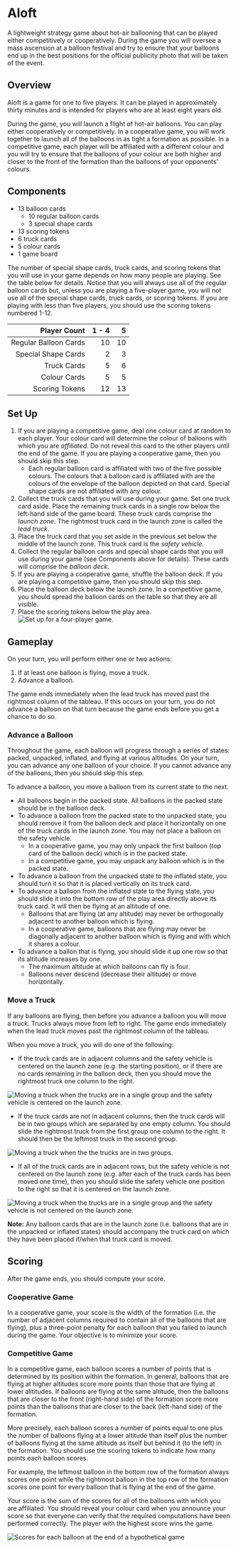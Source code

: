 # Aloft
A lightweight strategy game about hot-air ballooning that can be played either competitively or cooperatively. During the game you will oversee a mass ascension at a balloon festival and try to ensure that your balloons end up in the best positions for the official publicity photo that will be taken of the event.

## Overview
Aloft is a game for one to five players. It can be played in approximately thirty minutes and is intended for players who are at least eight years old.

During the game, you will launch a flight of hot-air balloons. You can play either cooperatively or competitively. In a cooperative game, you will work together to launch all of the balloons in as tight a formation as possible. In a competitive game, each player will be affiliated with a different colour and you will try to ensure that the balloons of your colour are both higher and closer to the front of the formation than the balloons of your opponents' colours.

## Components
  - 13 balloon cards
     - 10 regular balloon cards
     - 3 special shape cards
  - 13 scoring tokens
  - 6 truck cards
  - 5 colour cards
  - 1 game board

The number of special shape cards, truck cards, and scoring tokens that you will use in your game depends on how many people are playing. See the table below for details. Notice that you will always use all of the regular balloon cards but, unless you are playing a five-player game, you will not use all of the special shape cards, truck cards, or scoring tokens. If you are playing with less than five players, you should use the scoring tokens numbered 1-12.

| Player Count | 1 - 4 | 5 |
| ----------: | ---: | ---: |
| Regular Balloon Cards | 10 | 10 |
| Special Shape Cards | 2 | 3 |
| Truck Cards | 5 | 6 |
| Colour Cards | 5 | 5 |
| Scoring Tokens | 12 | 13 | 


## Set Up
  1. If you are playing a competitive game, deal one colour card at random to each player. Your colour card will determine the colour of balloons with which you are _affiliated_. Do not reveal this card to the other players until the end of the game. If you are playing a cooperative game, then you should skip this step.
     - Each regular balloon card is affiliated with two of the five possible colours.  The colours that a balloon card is affiliated with are the colours of the envelope of the balloon depicted on that card. Special shape cards are not affiliated with any colour. 
  2.  Collect the truck cards that you will use during your game. Set one truck card aside. Place the remaining truck cards in a single row below the left-hand side of the game board. These truck cards comprise the _launch zone_. The rightmost truck card in the launch zone is called the _lead truck_.
  3. Place the truck card that you set aside in the previous set below the middle of the launch zone. This truck card is the _safety vehicle_.
  4.  Collect the regular balloon cards and special shape cards that you will use during your game (see Components above for details). These cards will comprise the _balloon deck_.
  5.  If you are playing a cooperative game, shuffle the balloon deck. If you are playing a competitive game, then you should skip this step. 
  6.  Place the balloon deck below the launch zone. In a competitive game, you should spread the balloon cards on the table so that they are all visible.
  7. Place the scoring tokens below the play area.
![Set up for a four-player game.](set_up_diagram.jpg)

## Gameplay
On your turn, you will perform either one or two actions:
  1. If at least one balloon is flying, move a truck.
  2. Advance a balloon.

The game ends immediately when the lead truck has moved past the rightmost column of the tableau. If this occurs on your turn, you do not advance a balloon on that turn because the game ends before you get a chance to do so.

### Advance a Balloon
Throughout the game, each balloon will progress through a series of states: packed, unpacked, inflated, and flying at various altitudes. On your turn, you can advance any one balloon of your choice. If you cannot advance any of the balloons, then you should skip this step.

To advance a balloon, you move a balloon from its current state to the next. 
  - All balloons begin in the packed state. All balloons in the packed state should be in the balloon deck.
  - To advance a balloon from the packed state to the unpacked state, you should remove it from the balloon deck and place it horizontally on one of the truck cards in the launch zone. You may not place a balloon on the safety vehicle.
     - In a cooperative game, you may only unpack the first balloon (top card of the balloon deck) which is in the packed state.
     - In a competitive game, you may unpack any balloon which is in the packed state.
- To advance a balloon from the unpacked state to the inflated state, you should turn it so that it is placed vertically on its truck card.
- To advance a balloon from the inflated state to the flying state, you should slide it into the bottom row of the play area directly above its truck card. It will then be flying at an altitude of one.
   - Balloons that are flying (at any altitude) may never be orthogonally adjacent to another balloon which is flying.
   - In a cooperative game, balloons that are flying may never be diagonally adjacent to another balloon which is flying and with which it shares a colour. 
- To advance a ballon that is flying, you should slide it up one row so that its altitude increases by one.
   - The maximum altitude at which balloons can fly is four.
   - Balloons never descend (decrease their altitude) or move horizontally. 


### Move a Truck
If any balloons are flying, then before you advance a balloon you will move a truck. Trucks always move from left to right. The game ends immediately when the lead truck moves past the rightmost column of the tableau.

When you move a truck, you will do one of the following:
  - If the truck cards are in adjacent columns and the safety vehicle is centered on the launch zone (e.g. the starting position), or if there are no cards remaining in the balloon deck, then you should move the rightmost truck one column to the right.

  ![Moving a truck when the trucks are in a single group and the safety vehicle is centered on the launch zone.](wind_diagram_1.jpg)

  - If the truck cards are not in adjacent columns, then the truck cards will be in two groups which are separated by one empty column. You should slide the rightmost truck from the first group one column to the right. It should then be the leftmost truck in the second group.

  ![Moving a truck when the the trucks are in two groups.](wind_diagram_2.jpg)

  - If all of the truck cards are in adjacent rows, but the safety vehicle is not centered on the launch zone (e.g. after each of the truck cards has been moved one time), then you should slide the safety vehicle one position to the right so that it is centered on the launch zone.

  ![Moving a truck when the trucks are in a single group and the safety vehicle is not centered on the launch zone.](wind_diagram_3.jpg)

__Note:__ Any balloon cards that are in the launch zone (i.e. balloons that are in the unpacked or inflated states) should accompany the truck card on which they have been placed if/when that truck card is moved. 

## Scoring
After the game ends, you should compute your score.

### Cooperative Game
In a cooperative game, your score is the width of the formation (i.e. the number of adjacent columns required to contain all of the balloons that are flying), plus a three-point penalty for each balloon that you failed to launch during the game. Your objective is to minimize your score.

### Competitive Game
In a competitive game, each balloon scores a number of points that is determined by its position within the formation. In general, balloons that are flying at higher altitudes score more points than those that are flying at lower alititudes.  If balloons are flying at the same altitude, then the balloons that are closer to the front (right-hand side) of the formation score more points than the balloons that are closer to the back (left-hand side) of the formation. 

More precisely, each balloon scores a number of points equal to one plus the number of balloons flying at a lower altitude than itself plus the number of balloons flying at the same altitude as itself but behind it (to the left) in the formation. You should use the scoring tokens to indicate how many points each balloon scores.

For example, the leftmost balloon in the bottom row of the formation always scores one point while the rightmost balloon in the top row of the formation scores one point for every balloon that is flying at the end of the game.  

Your score is the sum of the scores for all of the balloons with which you are affiliated. You should reveal your colour card when you announce your score so that everyone can verify that the required computations have been performed correctly. The player with the highest score wins the game.

![Scores for each balloon at the end of a hypothetical game](scoring_diagram.jpg)

